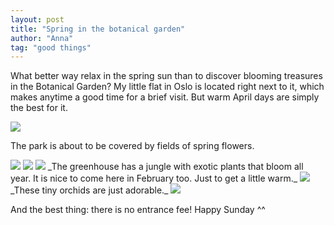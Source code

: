 ```yaml
---
layout: post
title: "Spring in the botanical garden"
author: "Anna"
tag: "good things"
---
```


What better way relax in the spring sun than to discover blooming treasures in the Botanical Garden? My little flat in Oslo is located right next to it, which makes anytime a good time for a brief visit. But warm April days are simply the best for it.
<br>

<img border="0" src="https://lh3.googleusercontent.com/e5bWdyr65H7oba_sDb55C0DRKrsOJIhVyiU8HERFR0pD4VkrXnqX7Whr9J9xJSMKa5QV6usqkCCivmAPcrcrc-QFKaPYG5-6TY_HL775JXISU22RHKZEGTBKwzBqMi5r9c32W4em8UY6PJClg4tO5H4pDXDlYPd5sPWDf2IyKyUDthU3lgCc2FT2MlAn4aCgKE-Q1bEteiHWkRqzc57EUeHpr0_oZ2jIlLrjWAseDkCn_mfnHO6xE5kRZN0oCyM4F_D4WZqcHwVwukYL7t3ccrsgQk3LUvK2c65oBlx7yi_gDJxl_ZimQetZLvFuzKCCmACg1uzBaSxRQQa0LABWE-9JJFTRvBlIL90TYPXD3iERJz9PUb8yjWiZog9I6UscNU_YtCAAQUVv3ejBUxpVKtQKvqs9wmDw2H3rq26BRT65JshlfYuw48wQBE5gx_1SmBA0wAhAnmJxwOaV_m8PcMT4_VU3kUizH0tGwHfiu-aR7w5rHGxbaDDv0a1kBCR5tCRbCgM2SDviAmidmIEwrbe6lP07M5yc1YnTHaJEPoAa_uziYKedz5Au994-PAl22E__k--L4-TofcaJ9oOIc_9eOY7ukdmg4oX7GPcXxeyH74EmBWCQYt-_8sSt7zMawxEYgBCfDDoffyS0Lbbnt64awqj7o1c=w2634-h1758-no">

The park is about to be covered by fields of spring flowers.

<img border="0" src="https://lh3.googleusercontent.com/dcY6zftvGiCDY7JOwbrNgWglj72HGfjqAA031O73ihj5EggGZhGRkII4c3X9M4RLVBkC3cY8Fw=w292-h437-no">

<img border="0" src="https://lh3.googleusercontent.com/JafvAIW5Ol5io2u6xvHr1KLo2i8ZRRYBcpqcKIMcbKMkUypJi1CVOnA70BrtZtf_55WSGRV6TcF7qBa2ILwgOujHcNAAW52CQ6dsewL51SIFlZcYBoyJNedh9yFQdixDF4Wly73yhCSTWqGEJKJGIFl1vvW3L5IfBIfILRxCq0lnljnERyjfIW3mhIofoyxWVVLf8HumXoHydTL0l_E275uXgDLIvTz3HALzkyVociToWb7phKw8rq2J0vwBzmZ3l-Cx6dYEfFBn5h4ZkbEQKriwcRy6v0OIeQ1IYr3MMM_LG9M4XEpsa46a49OQLyP0IzkExLHAFdO78p-IG877uil4pxIpisIAlQAup_A6JD1qAp8KlNYzlaR1NAl-zaQ-QbL46xCbCM2JxIfxypNGzHlH4MrqUUyCVNJgVSi83r3FoX0oqK_UdT__Rm1BFQufYzOetxY1B0ugTCpL3H1yNYTLqFzLdYKNU2CbhafHw0hX6E7gVHZGaKrDNpXVR601_4iixD-ogkIjqi3rqZdYSVgtFzgADYCVgTbQY6fQLoll-yqn_z3eSL7VAbFYpCxGxdVp8yewrXMEAgUfSaszzLt-HIyKElzbXx4JuTWbOdBsCZPdh5ZCDhM7_15WKiuo5qeqwM5jkco4GJ5b_NbKkJxrFXLo2Ow=w1174-h1758-no">


<img border="0" src="https://lh3.googleusercontent.com/eNxPAHbpaMT159dMVpotb_1UDECok-rCXi6zRMShETXhXK7i6fz6yyEww7cAfCqsSoKsF-UhwnOjy4QapPJ5pvTZEl4MrjMY3w-NCGUlqDlASUquklyAqN_ACBs8aO56H110WKByaUeK5qpZRwciS2jZE7CuhoMr6kh86gcEkASDrzrtyTSM_6jiuIvBtTVT05NbzWFpEMgkxqHc6Fec4HG0ByRbrJmAY_49Dtxiyd8XpzZDY80irmCJ4Ysjwvih56p4f5fL-RoltN0Iafqpy9RmwRmDR0v6PHzm0rLpRSi6tNYzz-BBB_vcVXqPkBGvTtvdAhU7m4_HSocVGOI7ajTgXTYJ8irOO15NyQeyHutVuGWpyphAjtCNfQ8Soe4Hr66ysHlzPntnolTH_cjJI0aiflVAk6U1LaIrFJQKsIr0QzmimmpcS0OMbqJd6UtsXr0BGehQ8uhyEhUIrTbOzgArG-Df5MGXJzCGy5lJcm4k4HhnAuKshwIsbqVl5iT6fFmlJKpqpiZ_DYAP5Zq0dbehSA3mQZT19bEQCQN8mY6XEqfYkPiBJY92aq94G1RJlY1HZb46L8okXTQH6SaFkC42cEselhMrgP7374Q5eTYsnJSN14UQNvUhlvLbMuqn0lIJ3Yd8HUV7XaZTeIRglE5QadABJNM=s250-k-no">
_The greenhouse has a jungle with exotic plants that bloom all year. It is nice to come here in February too. Just to get a little warm._


<img border="0" src="https://lh3.googleusercontent.com/7YqmqgSiOkM2Ls_9COBQUnG43PZiwutREAypIGr-F2BzLVxniG1VL3cTrSJUDpqxagtMk8UYh2yoexGqfkow0WMG_gF3BGNljosvabIXSA5Uuac9loRbL6SlymSoVDMvcS4U0ZV-XHMUS2yT9Gpluh9c92NRUqmO0rOCPIdztAHUmWykxj-t1DhTsCMGzacxQg0Vjw8o8qLHuotfQjF953mmNJTJycFwmm6cSgnnk4oBVHfE0v3mmbMrWbc_VgYMNS2aXNxEC4gK3J0pYoOSea-LAZqqO5kDDdgQQJcuFuCON4vgiYT4_YI4z0gFOBuekLrDk8xB0LyIpCiJw7ZyORgjYibH0n8hZIkA_rffi0IZeVUBrraz2Kc7mRV_sju7Hj03CSn86vWBXR_wxrd5-HZYYfzsyA7O9oXevPYjh86H7inG6udZoMzDgOwbbq0Yd3bSr-2z0jDNjJ6DxkTugw30_BnAkMFar1ujWawcWvVMNImcpESHVJydSor7EDMJDrQFeybf4BomvUnTXWf8PtBT0KxN7Eye8hVxbnXHuAdOL29B45h57rKRiFt2d7zDuZdtvTrL6UV0z5je_zNBoq1wYlb5PV7f5p1b_4YGofxhvdR7FNjWEkbS5lydY0TJQmQVD2xz_hnkRyODNQ5J-DMpJ_BHvEM=w788-h1178-no">
_These tiny orchids are just adorable._


<img border="0" src="https://lh3.googleusercontent.com/sbKI3tBwSAkY-mntqxFcyxnaRBciJiSSfvQYiApIpVl0nb5CbVIUkOyk2-cAdPK6eR-1I8qkPOs7MtzUPXZMmu0DcHb0-x2F2XtEn0TfEoZhMcYhBOmjRrX-UCMsykekarE-guzNrAmU5dj8F2KKtId6HV24vr1p9nk4I6rfl72MTPL2SViLqZwrZbZvW5CRlGpoLNx2HuF_CilIWqrz3UnhmFfOAhCA_tx-VQwTUktguXqNALrSOYBKM4gGVwf6MZkiHX0Jcqj6vtCq0cAqaKRJHnq53TmcdqNX57ts5FfZ_Sspb-07hrWBvyo0WC0H5KKKo5WZRU8gfOp1TV29B8CAFeP95T4LVWknlz7nGiMkMNH653yd-QN8iGmcGmW1e4p2dCp-qxZGUmdUFpcGIgkT9VyZxlFS6PUPtIgPY13j17eykQQ7Y_JCjvHFIPGBEuPrO9eHhDUimuALaIKp2Avr8W5p8f0AKojcnpT02iRM24V3-9sZwNVxEFmQDYa1gRyVVroJxHw37BXR_T6JTr8EszUp7oJN_TR_uA-eWU3Uq7AS6L4RMmp7RI4sc4w9yIPrnnZusdRNboEzTZYh1Pc2eeTn_u2YkEOjO15L7_5_QMSbQW1wYSLU0oF-lpB0fhuRprqgSMdxv9ymwFS2GdiW8XuZdTA=w2634-h1758-no">



 And the best thing: there is no entrance fee! Happy Sunday ^^
